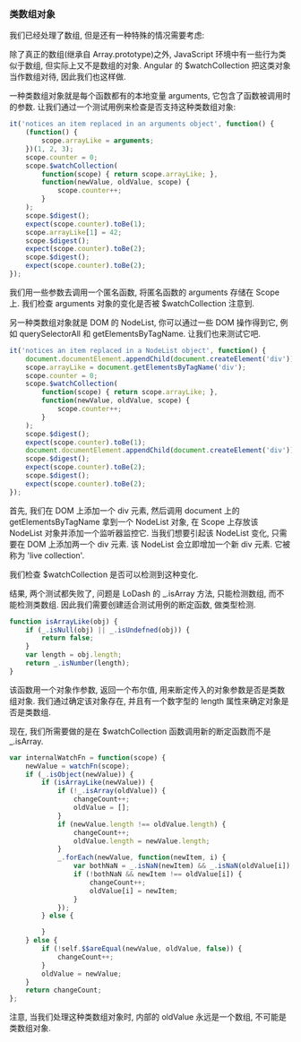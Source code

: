 ### 类数组对象

我们已经处理了数组, 但是还有一种特殊的情况需要考虑:

除了真正的数组(继承自 Array.prototype)之外, JavaScript 环境中有一些行为类似于数组, 但实际上又不是数组的对象. Angular 的 $watchCollection 把这类对象当作数组对待, 因此我们也这样做.

一种类数组对象就是每个函数都有的本地变量 arguments, 它包含了函数被调用时的参数. 让我们通过一个测试用例来检查是否支持这种类数组对象:

```js
it('notices an item replaced in an arguments object', function() {
    (function() {
        scope.arrayLike = arguments;
    })(1, 2, 3);
    scope.counter = 0;
    scope.$watchCollection(
        function(scope) { return scope.arrayLike; },
        function(newValue, oldValue, scope) {
            scope.counter++;
        }
    );
    scope.$digest();
    expect(scope.counter).toBe(1);
    scope.arrayLike[1] = 42;
    scope.$digest();
    expect(scope.counter).toBe(2);
    scope.$digest();
    expect(scope.counter).toBe(2);
});
```

我们用一些参数去调用一个匿名函数, 将匿名函数的 arguments 存储在 Scope 上. 我们检查 arguments 对象的变化是否被 $watchCollection 注意到.

另一种类数组对象就是 DOM 的 NodeList, 你可以通过一些 DOM 操作得到它, 例如 querySelectorAll 和 getElementsByTagName. 让我们也来测试它吧.

```js
it('notices an item replaced in a NodeList object', function() {
    document.documentElement.appendChild(document.createElement('div'));
    scope.arrayLike = document.getElementsByTagName('div');
    scope.counter = 0;
    scope.$watchCollection(
        function(scope) { return scope.arrayLike; },
        function(newValue, oldValue, scope) {
            scope.counter++;
        }
    );
    scope.$digest();
    expect(scope.counter).toBe(1);
    document.documentElement.appendChild(document.createElement('div'));
    scope.$digest();
    expect(scope.counter).toBe(2);
    scope.$digest();
    expect(scope.counter).toBe(2);
});
```

首先, 我们在 DOM 上添加一个 div 元素, 然后调用 document 上的 getElementsByTagName 拿到一个 NodeList 对象, 在 Scope 上存放该 NodeList 对象并添加一个监听器监控它.
当我们想要引起该 NodeList 变化, 只需要在 DOM 上添加两一个 div 元素. 该 NodeList 会立即增加一个新 div 元素. 它被称为 'live collection'.

我们检查 $watchCollection 是否可以检测到这种变化.

结果, 两个测试都失败了, 问题是 LoDash 的 _.isArray 方法, 只能检测数组, 而不能检测类数组. 因此我们需要创建适合测试用例的断定函数, 做类型检测.

```js
function isArrayLike(obj) {
    if (_.isNull(obj) || _.isUndefned(obj)) {
        return false;
    }
    var length = obj.length;
    return _.isNumber(length);
}
```

该函数用一个对象作参数, 返回一个布尔值, 用来断定传入的对象参数是否是类数组对象. 我们通过确定该对象存在, 并且有一个数字型的 length 属性来确定对象是否是类数组.

现在, 我们所需要做的是在 $watchCollection 函数调用新的断定函数而不是 _.isArray.
```js
var internalWatchFn = function(scope) {
    newValue = watchFn(scope);
    if (_.isObject(newValue)) {
        if (isArrayLike(newValue)) {
            if (!_.isArray(oldValue)) {
                changeCount++;
                oldValue = [];
            }
            if (newValue.length !== oldValue.length) {
                changeCount++;
                oldValue.length = newValue.length;
            }
            _.forEach(newValue, function(newItem, i) {
                var bothNaN = _.isNaN(newItem) && _.isNaN(oldValue[i]);
                if (!bothNaN && newItem !== oldValue[i]) {
                    changeCount++;
                    oldValue[i] = newItem;
                }
            });
        } else {

        }
    } else {
        if (!self.$$areEqual(newValue, oldValue, false)) {
            changeCount++;
        }
        oldValue = newValue;
    }
    return changeCount;
};
```

注意, 当我们处理这种类数组对象时, 内部的 oldValue 永远是一个数组, 不可能是类数组对象.
